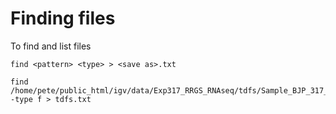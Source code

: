 # Finding files

To find and list files

    find <pattern> <type> > <save as>.txt

    find /home/pete/public_html/igv/data/Exp317_RRGS_RNAseq/tdfs/Sample_BJP_317_*/*.tdf -type f > tdfs.txt
